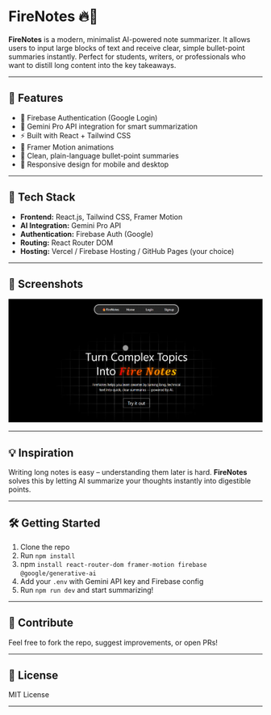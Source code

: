 # FireNotes 🔥📝

**FireNotes** is a modern, minimalist AI-powered note summarizer. It allows users to input large blocks of text and receive clear, simple bullet-point summaries instantly. Perfect for students, writers, or professionals who want to distill long content into the key takeaways.

---

## 🚀 Features

- 🔐 Firebase Authentication (Google Login)
- 📝 Gemini Pro API integration for smart summarization
- ⚡ Built with React + Tailwind CSS
- 🎯 Framer Motion animations
- 🧠 Clean, plain-language bullet-point summaries
- 📱 Responsive design for mobile and desktop

---

## 🧰 Tech Stack

- **Frontend:** React.js, Tailwind CSS, Framer Motion
- **AI Integration:** Gemini Pro API
- **Authentication:** Firebase Auth (Google)
- **Routing:** React Router DOM
- **Hosting:** Vercel / Firebase Hosting / GitHub Pages (your choice)

---

## 📸 Screenshots

![alt text](<public/img/Screenshot 2025-07-17 184457.png>)

---

## 💡 Inspiration

Writing long notes is easy – understanding them later is hard. **FireNotes** solves this by letting AI summarize your thoughts instantly into digestible points.

---

## 🛠️ Getting Started

1. Clone the repo
2. Run `npm install`
3. npm `install react-router-dom framer-motion firebase @google/generative-ai`
4. Add your `.env` with Gemini API key and Firebase config
5. Run `npm run dev` and start summarizing!

---

## 🤝 Contribute

Feel free to fork the repo, suggest improvements, or open PRs!

---

## 📄 License

MIT License

---
